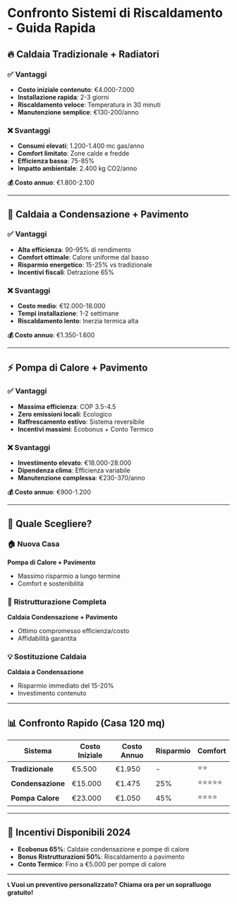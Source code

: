 # Confronto Sistemi di Riscaldamento - Guida Rapida

## 🔥 Caldaia Tradizionale + Radiatori

### ✅ Vantaggi
- **Costo iniziale contenuto**: €4.000-7.000
- **Installazione rapida**: 2-3 giorni
- **Riscaldamento veloce**: Temperatura in 30 minuti
- **Manutenzione semplice**: €130-200/anno

### ❌ Svantaggi
- **Consumi elevati**: 1.200-1.400 mc gas/anno
- **Comfort limitato**: Zone calde e fredde
- **Efficienza bassa**: 75-85%
- **Impatto ambientale**: 2.400 kg CO2/anno

**💰 Costo annuo**: €1.800-2.100

---

## 🌟 Caldaia a Condensazione + Pavimento

### ✅ Vantaggi
- **Alta efficienza**: 90-95% di rendimento
- **Comfort ottimale**: Calore uniforme dal basso
- **Risparmio energetico**: 15-25% vs tradizionale
- **Incentivi fiscali**: Detrazione 65%

### ❌ Svantaggi
- **Costo medio**: €12.000-18.000
- **Tempi installazione**: 1-2 settimane
- **Riscaldamento lento**: Inerzia termica alta

**💰 Costo annuo**: €1.350-1.600

---

## ⚡ Pompa di Calore + Pavimento

### ✅ Vantaggi
- **Massima efficienza**: COP 3.5-4.5
- **Zero emissioni locali**: Ecologico
- **Raffrescamento estivo**: Sistema reversibile
- **Incentivi massimi**: Ecobonus + Conto Termico

### ❌ Svantaggi
- **Investimento elevato**: €18.000-28.000
- **Dipendenza clima**: Efficienza variabile
- **Manutenzione complessa**: €230-370/anno

**💰 Costo annuo**: €900-1.200

---

## 🎯 Quale Scegliere?

### 🏠 **Nuova Casa**
**Pompa di Calore + Pavimento**
- Massimo risparmio a lungo termine
- Comfort e sostenibilità

### 🔧 **Ristrutturazione Completa**
**Caldaia Condensazione + Pavimento**
- Ottimo compromesso efficienza/costo
- Affidabilità garantita

### 💡 **Sostituzione Caldaia**
**Caldaia a Condensazione**
- Risparmio immediato del 15-20%
- Investimento contenuto

---

## 📊 Confronto Rapido (Casa 120 mq)

| Sistema | Costo Iniziale | Costo Annuo | Risparmio | Comfort |
|---------|----------------|-------------|-----------|---------|
| **Tradizionale** | €5.500 | €1.950 | - | ⭐⭐ |
| **Condensazione** | €15.000 | €1.475 | 25% | ⭐⭐⭐⭐⭐ |
| **Pompa Calore** | €23.000 | €1.050 | 45% | ⭐⭐⭐⭐ |

---

## 🎁 Incentivi Disponibili 2024

- **Ecobonus 65%**: Caldaie condensazione e pompe di calore
- **Bonus Ristrutturazioni 50%**: Riscaldamento a pavimento
- **Conto Termico**: Fino a €5.000 per pompe di calore

---

**📞 Vuoi un preventivo personalizzato?**
**Chiama ora per un sopralluogo gratuito!**